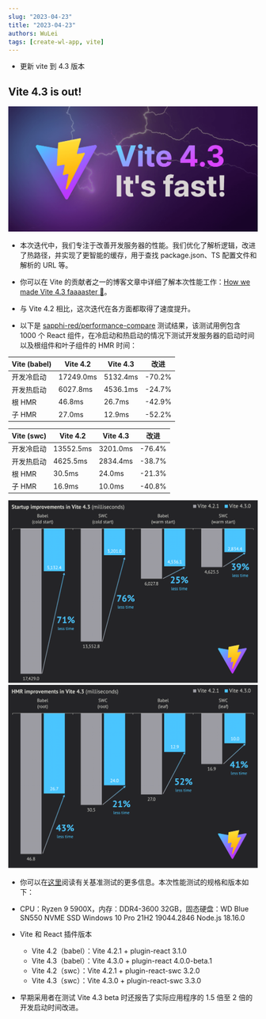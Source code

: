 ```yaml
---
slug: "2023-04-23"
title: "2023-04-23"
authors: WuLei
tags: [create-wl-app, vite]
---
```


- 更新 vite 到 4.3 版本

## Vite 4.3 is out!

![vite-4.3](./img/blog-img-vite4-3.png)

- 本次迭代中，我们专注于改善开发服务器的性能。我们优化了解析逻辑，改进了热路径，并实现了更智能的缓存，用于查找 package.json、TS 配置文件和解析的 URL 等。

- 你可以在 Vite 的贡献者之一的博客文章中详细了解本次性能工作：[How we made Vite 4.3 faaaaster 🚀](https://sun0day.github.io/blog/vite/why-vite4_3-is-faster.html)。

- 与 Vite 4.2 相比，这次迭代在各方面都取得了速度提升。

- 以下是 [sapphi-red/performance-compare](https://github.com/sapphi-red/performance-compare) 测试结果，该测试用例包含 1000 个 React 组件，在冷启动和热启动的情况下测试开发服务器的启动时间以及根组件和叶子组件的 HMR 时间：

| Vite (babel) | Vite 4.2  | Vite 4.3 | 改进   |
| ------------ | --------- | -------- | ------ |
| 开发冷启动   | 17249.0ms | 5132.4ms | -70.2% |
| 开发热启动   | 6027.8ms  | 4536.1ms | -24.7% |
| 根 HMR       | 46.8ms    | 26.7ms   | -42.9% |
| 子 HMR       | 27.0ms    | 12.9ms   | -52.2% |

| Vite (swc) | Vite 4.2  | Vite 4.3 | 改进   |
| ---------- | --------- | -------- | ------ |
| 开发冷启动 | 13552.5ms | 3201.0ms | -76.4% |
| 开发热启动 | 4625.5ms  | 2834.4ms | -38.7% |
| 根 HMR     | 30.5ms    | 24.0ms   | -21.3% |
| 子 HMR     | 16.9ms    | 10.0ms   | -40.8% |

![vite-4.3](./img/vite4-3-startup-time.png)
![vite-4.3](./img/vite4-3-hmr-time.png)

- 你可以在[这里](https://gist.github.com/sapphi-red/25be97327ee64a3c1dce793444afdf6e)阅读有关基准测试的更多信息。本次性能测试的规格和版本如下：

- CPU：Ryzen 9 5900X，内存：DDR4-3600 32GB，固态硬盘：WD Blue SN550 NVME SSD
  Windows 10 Pro 21H2 19044.2846
  Node.js 18.16.0
- Vite 和 React 插件版本
  - Vite 4.2（babel）：Vite 4.2.1 + plugin-react 3.1.0
  - Vite 4.3（babel）：Vite 4.3.0 + plugin-react 4.0.0-beta.1
  - Vite 4.2（swc）：Vite 4.2.1 + plugin-react-swc 3.2.0
  - Vite 4.3（swc）：Vite 4.3.0 + plugin-react-swc 3.3.0
- 早期采用者在测试 Vite 4.3 beta 时还报告了实际应用程序的 1.5 倍至 2 倍的开发启动时间改进。
